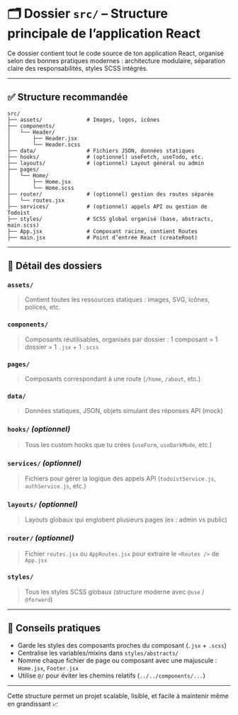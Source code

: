 # 🗂️ Dossier `src/` – Structure principale de l’application React

Ce dossier contient tout le code source de ton application React, organisé selon des bonnes pratiques modernes : architecture modulaire, séparation claire des responsabilités, styles SCSS intégrés.

---

## ✅ Structure recommandée

```
src/
├── assets/              # Images, logos, icônes
├── components/
│   └── Header/
│       ├── Header.jsx
│       └── Header.scss
├── data/                # Fichiers JSON, données statiques
├── hooks/               # (optionnel) useFetch, useTodo, etc.
├── layouts/             # (optionnel) Layout général ou admin
├── pages/
│   └── Home/
│       ├── Home.jsx
│       └── Home.scss
├── router/              # (optionnel) gestion des routes séparée
│   └── routes.jsx
├── services/            # (optionnel) appels API ou gestion de Todoist
├── styles/              # SCSS global organisé (base, abstracts, main.scss)
├── App.jsx              # Composant racine, contient Routes
├── main.jsx             # Point d’entrée React (createRoot)

```

---

## 📁 Détail des dossiers

### `assets/`
> Contient toutes les ressources statiques : images, SVG, icônes, polices, etc.

### `components/`
> Composants réutilisables, organisés par dossier : 1 composant = 1 dossier = 1 `.jsx` + 1 `.scss`

### `pages/`
> Composants correspondant à une route (`/home`, `/about`, etc.)

### `data/`
> Données statiques, JSON, objets simulant des réponses API (mock)

### `hooks/` *(optionnel)*
> Tous les custom hooks que tu crées (`useForm`, `useDarkMode`, etc.)

### `services/` *(optionnel)*
> Fichiers pour gérer la logique des appels API (`todoistService.js`, `authService.js`, etc.)

### `layouts/` *(optionnel)*
> Layouts globaux qui englobent plusieurs pages (ex : admin vs public)

### `router/` *(optionnel)*
> Fichier `routes.jsx` ou `AppRoutes.jsx` pour extraire le `<Routes />` de `App.jsx`

### `styles/`
> Tous les styles SCSS globaux (structure moderne avec `@use` / `@forward`)

---

## 🧠 Conseils pratiques

- Garde les styles des composants proches du composant (`.jsx` + `.scss`)
- Centralise les variables/mixins dans `styles/abstracts/`
- Nomme chaque fichier de page ou composant avec une majuscule : `Home.jsx`, `Footer.jsx`
- Utilise `@/` pour éviter les chemins relatifs (`../../components/...`)

---

Cette structure permet un projet scalable, lisible, et facile à maintenir même en grandissant 📈
